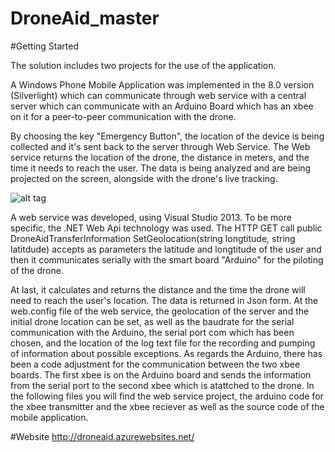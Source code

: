 # DroneAid_master

#Getting Started

The solution includes two projects for the use of the application. 

A Windows Phone Mobile Application was implemented in the 8.0 version (Silverlight) which can communicate through web service with a central server which can communicate with an Arduino Board which has an xbee on it for a peer-to-peer communication with the drone.

By choosing the key "Emergency Button", the location of the device is being collected and it's sent back to the server through Web Service. The Web service returns the location of the drone, the distance in meters, and the time it needs to reach the user. The data is being analyzed and are being projected on the screen, alongside with the drone's live tracking.

![alt tag](http://imgur.com/a/DsOTV)


A web service was developed, using Visual Studio 2013. To be more specific, the .NET Web Api technology was used.
The HTTP GET call public DroneAidTransferInformation SetGeolocation(string longtitude, string latitdude) accepts as parameters the latitude and longtitude of the user and then it  communicates serially with the smart board "Arduino" for the piloting of the drone.

At last, it calculates and returns the distance and the time the drone will need to reach the user's location. The data is returned in Json form. At the web.config file of the web service, the geolocation of the server and the initial drone location can be set, as well as the baudrate for the serial communication with the Arduino, the serial port com which has been chosen, and the location of the log text file for the recording and pumping of information about possible exceptions.
As regards the Arduino, there has been a code adjustment for the communication between the two xbee boards. The first xbee is on the Arduino board and sends the information from the serial port to the second xbee which is atattched to the drone. 
In the following files you will find the web service project, the arduino code for the xbee transmitter and the xbee reciever as well as the source code of the mobile application.

#Website
http://droneaid.azurewebsites.net/
